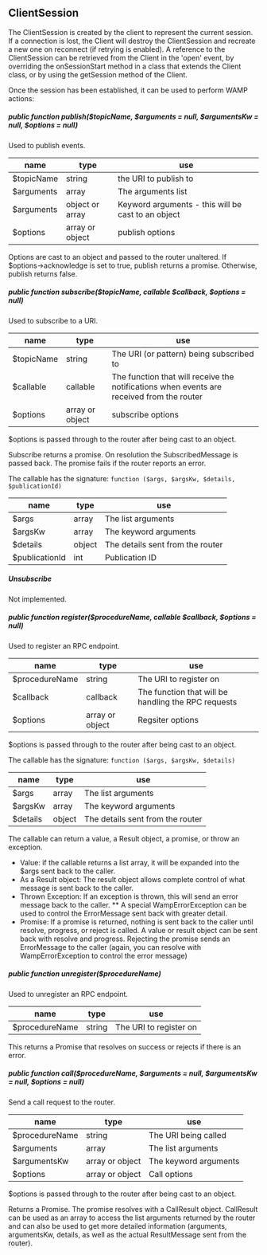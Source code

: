 ## ClientSession

The ClientSession is created by the client to represent the current session. If a connection is lost, the
Client will destroy the ClientSession and recreate a new one on reconnect (if retrying is enabled). A reference to the
ClientSession can be retrieved from the Client in the 'open' event, by overriding the onSessionStart method
in a class that extends the Client class, or by using the getSession method of the Client.

Once the session has been established, it can be used to perform WAMP actions:

##### public function publish($topicName, $arguments = null, $argumentsKw = null, $options = null)
Used to publish events.

name | type | use
--- | --- | ---
$topicName | string | the URI to publish to
$arguments | array | The arguments list
$arguments | object or array | Keyword arguments - this will be cast to an object
$options | array or object | publish options

Options are cast to an object and passed to the router unaltered. If $options->acknowledge is set to true, publish
returns a promise. Otherwise, publish returns false.

##### public function subscribe($topicName, callable $callback, $options = null)
Used to subscribe to a URI.

name | type | use
--- | --- | ---
$topicName | string | The URI (or pattern) being subscribed to
$callable | callable | The function that will receive the notifications when events are received from the router
$options | array or object | subscribe options

$options is passed through to the router after being cast to an object.

Subscribe returns a promise. On resolution the SubscribedMessage is passed back. The promise fails if the router
reports an error.

The callable has the signature: ```function ($args, $argsKw, $details, $publicationId)```

name | type | use
--- | --- | ---
$args | array | The list arguments
$argsKw | array | The keyword arguments
$details | object | The details sent from the router
$publicationId | int | Publication ID

##### Unsubscribe

Not implemented.

##### public function register($procedureName, callable $callback, $options = null)
Used to register an RPC endpoint.

name | type | use
--- | --- | ---
$procedureName | string | The URI to register on
$callback | callback | The function that will be handling the RPC requests
$options | array or object | Regsiter options

$options is passed through to the router after being cast to an object.

The callable has the signature: ```function ($args, $argsKw, $details)```

name | type | use
--- | --- | ---
$args | array | The list arguments
$argsKw | array | The keyword arguments
$details | object | The details sent from the router

The callable can return a value, a Result object, a promise, or throw an exception.

* Value: if the callable returns a list array, it will be expanded into the $args sent back to the caller.
* As a Result object: The result object allows complete control of what message is sent back to the caller.
* Thrown Exception: If an exception is thrown, this will send an error message back to the caller.
** A special WampErrorException can be used to control the ErrorMessage sent back with greater detail.
* Promise: If a promise is returned, nothing is sent back to the caller until resolve, progress, or reject is called. A value or result object can be sent back with resolve and progress. Rejecting the promise sends an ErrorMessage to the caller (again, you can resolve with WampErrorException to control the error message)

##### public function unregister($procedureName)
Used to unregister an RPC endpoint.

name | type | use
--- | --- | ---
$procedureName | string | The URI to register on

This returns a Promise that resolves on success or rejects if there is an error.

##### public function call($procedureName, $arguments = null, $argumentsKw = null, $options = null)
Send a call request to the router.

name | type | use
--- | --- | ---
$procedureName | string | The URI being called
$arguments | array | The list arguments
$argumentsKw | array or object | The keyword arguments
$options | array or object | Call options

$options is passed through to the router after being cast to an object.

Returns a Promise. The promise resolves with a CallResult object. CallResult can be used as an array to access the
list arguments returned by the router and can also be used to get more detailed information (arguments, argumentsKw,
details, as well as the actual ResultMessage sent from the router).